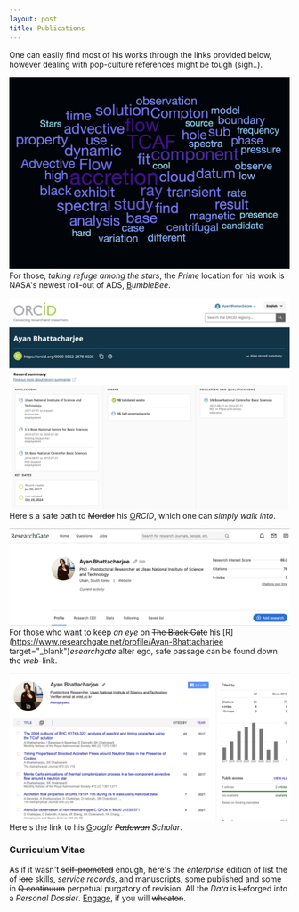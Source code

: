 ```yaml
---
layout: post
title: Publications
---
```


One can easily find most of his works through the links provided below, however dealing with pop-culture references might be tough (sigh..). 

![ADS Word Cloud\label{ads}](AB_ADS.png)
For those, *taking refuge among the stars*, the *Prime* location for his work is NASA's newest roll-out of ADS, [B](https://ui.adsabs.harvard.edu/public-libraries/HSdfai8rQSS6QnpJAK52_A)*umbleBee*.

![ORCID Summary\label{orcid}](AB_ORCID.png)
Here's a safe path to ~~Mordor~~ his [O](https://orcid.org/0000-0002-2878-4025)*RCID*, which one can *simply walk into*.

![ResearchGate Profile\label{rg}](AB_RG.png)
For those who want to keep *an eye* on ~~The Black Gate~~ his [R](https://www.researchgate.net/profile/Ayan-Bhattacharjee target="_blank")*esearchgate* alter ego, safe passage can be found down the *web*-link.

![Google Scholar Profile\label{gs}](AB_GS.png)
Here's the link to his [G](https://scholar.google.com/citations?hl=en&user=mBT1-hwAAAAJ&view_op=list_works)*oogle ~~Padowan~~ Scholar*.


### Curriculum Vitae
As if it wasn't ~~self-promoted~~ enough, here's the *enterprise* edition of list the of ~~lore~~ skills, *service records*, and manuscripts, some published and some in ~~Q continuum~~ perpetual purgatory of revision. All the *Data* is ~~La~~forged into a *Personal Dossier*. [Engage](CV_AB_2025_NEW_3page.pdf), if you will ~~wheaton~~.
